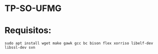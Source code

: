 # TP-SO-UFMG

# Requisitos:
```
sudo apt install wget make gawk gcc bc bison flex xorriso libelf-dev libssl-dev svn
```

